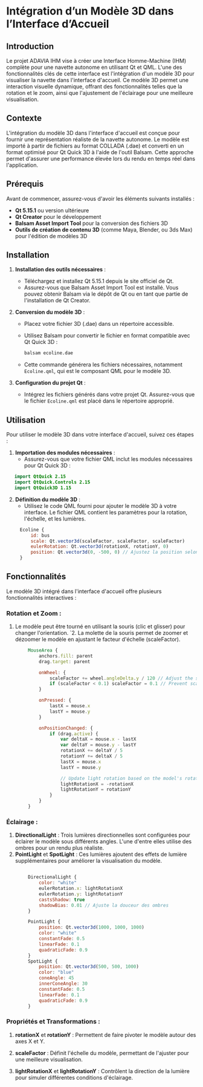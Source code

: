 # Intégration d’un Modèle 3D dans l’Interface d’Accueil

## Introduction

Le projet ADAVIA IHM vise à créer une Interface Homme-Machine (IHM) complète pour une navette autonome en utilisant Qt et QML. L'une des fonctionnalités clés de cette interface est l'intégration d'un modèle 3D pour visualiser la navette dans l'interface d'accueil. Ce modèle 3D permet une interaction visuelle dynamique, offrant des fonctionnalités telles que la rotation et le zoom, ainsi que l'ajustement de l'éclairage pour une meilleure visualisation.

## Contexte

L'intégration du modèle 3D dans l'interface d'accueil est conçue pour fournir une représentation réaliste de la navette autonome. Le modèle est importé à partir de fichiers au format COLLADA (.dae) et converti en un format optimisé pour Qt Quick 3D à l'aide de l'outil Balsam. Cette approche permet d'assurer une performance élevée lors du rendu en temps réel dans l'application.

## Prérequis

Avant de commencer, assurez-vous d'avoir les éléments suivants installés :

- **Qt 5.15.1** ou version ultérieure
- **Qt Creator** pour le développement
- **Balsam Asset Import Tool** pour la conversion des fichiers 3D
- **Outils de création de contenu 3D** (comme Maya, Blender, ou 3ds Max) pour l'édition de modèles 3D

## Installation

1. **Installation des outils nécessaires** :
   - Téléchargez et installez Qt 5.15.1 depuis le site officiel de Qt.
   - Assurez-vous que Balsam Asset Import Tool est installé. Vous pouvez obtenir Balsam via le dépôt de Qt ou en tant que partie de l'installation de Qt Creator.

2. **Conversion du modèle 3D** :
   - Placez votre fichier 3D (.dae) dans un répertoire accessible.
   - Utilisez Balsam pour convertir le fichier en format compatible avec Qt Quick 3D :

     ```bash
     balsam ecoline.dae
     ```

   - Cette commande générera les fichiers nécessaires, notamment `Ecoline.qml`, qui est le composant QML pour le modèle 3D.

3. **Configuration du projet Qt** :
   - Intégrez les fichiers générés dans votre projet Qt. Assurez-vous que le fichier `Ecoline.qml` est placé dans le répertoire approprié.

## Utilisation

Pour utiliser le modèle 3D dans votre interface d'accueil, suivez ces étapes :

1. **Importation des modules nécessaires** :
   - Assurez-vous que votre fichier QML inclut les modules nécessaires pour Qt Quick 3D :

  ```qml
     import QtQuick 2.15
     import QtQuick.Controls 2.15
     import QtQuick3D 1.15
  ```

2. **Définition du modèle 3D** :
   - Utilisez le code QML fourni pour ajouter le modèle 3D à votre interface. Le fichier QML contient les paramètres pour la rotation, l'échelle, et les lumières.

```qml
     Ecoline {
         id: bus
         scale: Qt.vector3d(scaleFactor, scaleFactor, scaleFactor)
         eulerRotation: Qt.vector3d(rotationX, rotationY, 0)
         position: Qt.vector3d(0, -500, 0) // Ajustez la position selon les besoins
     }
```
## Fonctionnalités

Le modèle 3D intégré dans l'interface d'accueil offre plusieurs fonctionnalités interactives :

### Rotation et Zoom :
1. Le modèle peut être tourné en utilisant la souris (clic et glisser) pour changer l'orientation.
`2. La molette de la souris permet de zoomer et dézoomer le modèle en ajustant le facteur d'échelle (scaleFactor).


```qml
        MouseArea {
            anchors.fill: parent
            drag.target: parent

            onWheel: {
                scaleFactor += wheel.angleDelta.y / 120 // Adjust the scale factor change rate
                if (scaleFactor < 0.1) scaleFactor = 0.1 // Prevent scale factor from being too small
            }

            onPressed: {
                lastX = mouse.x
                lastY = mouse.y
            }

            onPositionChanged: {
                if (drag.active) {
                    var deltaX = mouse.x - lastX
                    var deltaY = mouse.y - lastY
                    rotationX += deltaY / 5
                    rotationY += deltaX / 5
                    lastX = mouse.x
                    lastY = mouse.y

                    // Update light rotation based on the model's rotation
                    lightRotationX = -rotationX
                    lightRotationY = rotationY
                }
            }
        }
```


### Éclairage :

1. **DirectionalLight** : Trois lumières directionnelles sont configurées pour éclairer le modèle sous différents angles. L'une d'entre elles utilise des ombres pour un rendu plus réaliste.
2. **PointLight** et **SpotLight** : Ces lumières ajoutent des effets de lumière supplémentaires pour améliorer la visualisation du modèle.



```qml

        DirectionalLight {
            color: "white"
            eulerRotation.x: lightRotationX
            eulerRotation.y: lightRotationY
            castsShadow: true
            shadowBias: 0.01 // Ajuste la douceur des ombres
        }

        PointLight {
            position: Qt.vector3d(1000, 1000, 1000)
            color: "white"
            constantFade: 0.5
            linearFade: 0.1
            quadraticFade: 0.9
        }
        SpotLight {
            position: Qt.vector3d(500, 500, 1000)
            color: "blue"
            coneAngle: 45
            innerConeAngle: 30
            constantFade: 0.5
            linearFade: 0.1
            quadraticFade: 0.9
        }

```


### Propriétés et Transformations :

1. **rotationX** et **rotationY** : Permettent de faire pivoter le modèle autour des axes X et Y.

2. **scaleFactor** : Définit l'échelle du modèle, permettant de l'ajuster pour une meilleure visualisation.

3. **lightRotationX** et **lightRotationY** : Contrôlent la direction de la lumière pour simuler différentes conditions d'éclairage.















